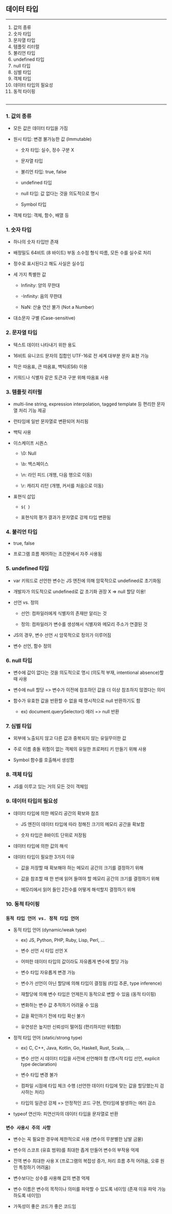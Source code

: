 ## 데이터 타입

---

1. 값의 종류
2. 숫자 타입
3. 문자열 타입
4. 템플릿 리터럴
5. 불리언 타입
6. undefined 타입
7. null 타입
8. 심벌 타입
9. 객체 타입
10. 데이터 타입의 필요성
11. 동적 타이핑
    <br/>
    <br/>

---

### **1. 값의 종류**

- 모든 값은 데이터 타입을 가짐

- 원시 타입: 변경 불가능한 값 (Immutable)

  - 숫자 타입: 실수, 정수 구분 X

  - 문자열 타입

  - 불리언 타입: true, false

  - undefined 타입

  - null 타입: 값 없다는 것을 의도적으로 명시

  - Symbol 타입

- 객체 타입: 객체, 함수, 배열 등

### **1. 숫자 타입**

- 하나의 숫자 타입만 존재

- 배정밀도 64비트 (8 바이트) 부동 소수점 형식 따름, 모든 수를 실수로 처리

- 정수로 표시된다고 해도 사실은 실수임

- 세 가지 특별한 값

  - Infinity: 양의 무한대

  - -Infinity: 음의 무한대

  - NaN: 산술 연산 불가 (Not a Number)

- 대소문자 구별 (Case-sensitive)

### **2. 문자열 타입**

- 텍스트 데이터 나타내기 위한 용도

- 16비트 유니코드 문자의 집합인 UTF-16로 전 세계 대부분 문자 표현 가능

- 작은 따옴표, 큰 따옴표, 백틱(ES6) 이용

- 키워드나 식별자 같은 토큰과 구분 위해 따옴표 사용

### **3. 템플릿 리터럴**

- multi-line string, expression interpolation, tagged template 등 편리한 문자열 처리 기능 제공

- 런타임에 일반 문자열로 변환되어 처리됨

- 백틱 사용

- 이스케이프 시퀀스

  - \0: Null

  - \b: 백스페이스

  - \n: 라인 피드 (개행, 다음 행으로 이동)

  - \r: 캐리지 리턴 (개행, 커서를 처음으로 이동)

- 표현식 삽입

  - `${ }`

  - 표현식의 평가 결과가 문자열로 강제 타입 변환됨

### **4. 불리언 타입**

- true, false

- 프로그램 흐름 제어하는 조건문에서 자주 사용됨

### **5. undefined 타입**

- var 키워드로 선언한 변수는 JS 엔진에 의해 암묵적으로 undefined로 초기화됨

- 개발자가 의도적으로 undefined로 값 초기화 권장 X => null 할당 이용!

- 선언 vs. 정의

  - 선언: 컴파일러에게 식별자의 존재만 알리는 것

  - 정의: 컴파일러가 변수를 생성해서 식별자와 메모리 주소가 연결된 것

- JS의 경우, 변수 선언 시 암묵적으로 정의가 이루어짐

- 변수 선언, 함수 정의

### **6. null 타입**

- 변수에 값이 없다는 것을 의도적으로 명시 (의도적 부재, intentional absence)할 때 사용

- 변수에 null 할당 => 변수가 이전에 참조하던 값을 더 이상 참조하지 않겠다는 의미

- 함수가 유효한 값을 반환할 수 없을 때 명시적으로 null 반환하기도 함

  - ex) document.querySelector() 에러 => null 반환

### **7. 심벌 타입**

- 외부에 노출되지 않고 다른 값과 중복되지 않는 유일무이한 값

- 주로 이름 충돌 위험이 없는 객체의 유일한 프로퍼티 키 만들기 위해 사용

- Symbol 함수를 호출해서 생성함

### **8. 객체 타입**

- JS를 이루고 있는 거의 모든 것이 객체임

### **9. 데이터 타입의 필요성**

- 데이터 타입에 의한 메모리 공간의 확보와 참조

  - JS 엔진이 데이터 타입에 따라 정해진 크기의 메모리 공간을 확보함

  - 숫자 타입은 8바이트 단위로 저장됨

- 데이터 타입에 의한 값의 해석

- 데이터 타입이 필요한 3가지 이유

  - 값을 저장할 때 확보해야 하는 메모리 공간의 크기를 결정하기 위해

  - 값을 참조할 때 한 번에 읽어 들여야 할 메모리 공간의 크기를 결정하기 위해

  - 메모리에서 읽어 들인 2진수를 어떻게 해석할지 결정하기 위해

### **10. 동적 타이핑**

### `동적 타입 언어 vs. 정적 타입 언어`

- 동적 타입 언어 (dynamic/weak type)

  - ex) JS, Python, PHP, Ruby, Lisp, Perl, ...

  - 변수 선언 시 타입 선언 X

  - 어떠한 데이터 타입의 값이라도 자유롭게 변수에 할당 가능

  - 변수 타입 자유롭게 변경 가능

  - 변수가 선언이 아닌 할당에 의해 타입이 결정됨 (타입 추론, type inference)

  - 재할당에 의해 변수 타입은 언제든지 동적으로 변할 수 있음 (동적 타이핑)

  - 변화하는 변수 값 추적하기 어려울 수 있음

  - 값을 확인하기 전에 타입 확신 불가

  - 유연성은 높지만 신뢰성이 떨어짐 (편리하지만 위험함)

- 정적 타입 언어 (static/strong type)

  - ex) C, C++, Java, Kotlin, Go, Haskell, Rust, Scala, ...

  - 변수 선언 시 데이터 타입을 사전에 선언해야 함 (명시적 타입 선언, explicit type declaration)

  - 변수 타입 변경 불가

  - 컴파일 시점에 타입 체크 수행 (선언한 데이터 타입에 맞는 값을 할당했는지 검사하는 처리)

  - 타입의 일관성 강제 => 안정적인 코드 구현, 런타임에 발생하는 에러 감소

- typeof 연산자: 피연산자의 데이터 타입을 문자열로 반환
  <br/>

### `변수 사용시 주의 사항`

- 변수는 꼭 필요한 경우에 제한적으로 사용 (변수의 무분별한 남발 금물)

- 변수의 스코프 (유효 범위)를 최대한 좁게 만들어 변수의 부작용 억제

- 전역 변수 최대한 사용 X (프로그램의 복잡성 증가, 처리 흐름 추적 어려움, 오류 원인 특정하기 어려움)

- 변수보다는 상수를 사용해 값의 변경 억제

- 변수 이름은 변수의 목적이나 의미를 파악할 수 있도록 네이밍 (존재 이유 파악 가능하도록 네이밍)

- 가독성이 좋은 코드가 좋은 코드임
